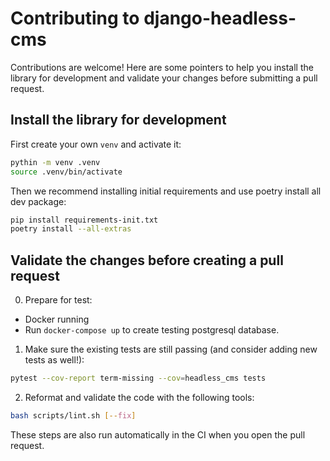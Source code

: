 # Contributing to django-headless-cms

Contributions are welcome! Here are some pointers to help you install the library for development and validate your changes before submitting a pull request.

## Install the library for development

First create your own `venv` and activate it:

```bash
pythin -m venv .venv
source .venv/bin/activate
```

Then we recommend installing initial requirements and use poetry install all dev package:
```bash
pip install requirements-init.txt
poetry install --all-extras
```

## Validate the changes before creating a pull request
0. Prepare for test:
- Docker running
- Run `docker-compose up` to create testing postgresql database.

1. Make sure the existing tests are still passing (and consider adding new tests as well!):

```bash
pytest --cov-report term-missing --cov=headless_cms tests
```

2. Reformat and validate the code with the following tools:

```bash
bash scripts/lint.sh [--fix]
```

These steps are also run automatically in the CI when you open the pull request.
